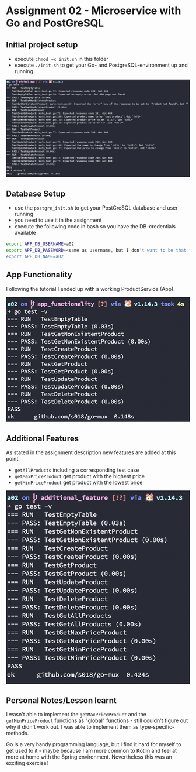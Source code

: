 # Assignment 02 - Microservice with Go and PostGreSQL

## Initial project setup 
- execute `chmod +x init.sh` in this folder
- execute `./init.sh` to get your Go- and PostgreSQL-environment up and running

![](screenshots/initial_app_testing_setup.png)

## Database Setup
- use the `postgre_init.sh` to get your PostGreSQL database and user running
- you need to use it in the assignment
- execute the following code in bash so you have the DB-credentials available

```bash
export APP_DB_USERNAME=a02
export APP_DB_PASSWORD=<same as username, but I don't want to be that forthcoming>
export APP_DB_NAME=a02
```
## App Functionality
Following the tutorial I ended up with a working ProductService (App).

![](screenshots/final_testing.png)

## Additional Features
As stated in the assignment description new features are added at this point.

- `getAllProducts` including a corresponding test case
- `getMaxPriceProduct` get product with the highest price
- `getMinPriceProduct` get product with the lowest price

![](screenshots/new_features_tests.png)

## Personal Notes/Lesson learnt
I wasn't able to implement the `getMaxPriceProduct` and the `getMinPriceProduct` functions as "global" functions - still couldn't figure out why it didn't work out. I was able to implement them as type-specific-methods.

Go is a very handy programming language, but I find it hard for myself to get used to it - maybe because I am more common to Kotlin and feel at more at home with the Spring environment. Nevertheless this was an exciting exercise!
